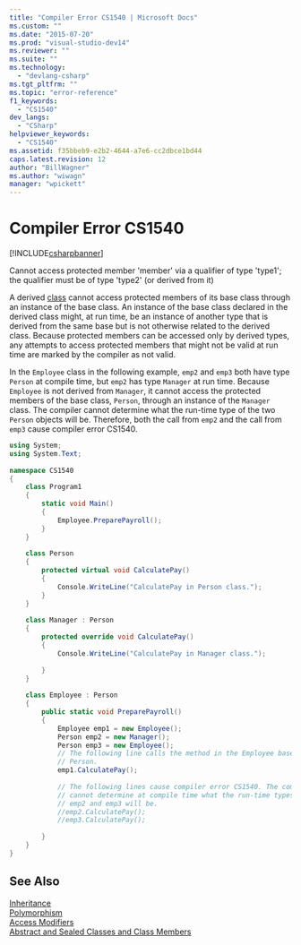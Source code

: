 ```yaml
---
title: "Compiler Error CS1540 | Microsoft Docs"
ms.custom: ""
ms.date: "2015-07-20"
ms.prod: "visual-studio-dev14"
ms.reviewer: ""
ms.suite: ""
ms.technology: 
  - "devlang-csharp"
ms.tgt_pltfrm: ""
ms.topic: "error-reference"
f1_keywords: 
  - "CS1540"
dev_langs: 
  - "CSharp"
helpviewer_keywords: 
  - "CS1540"
ms.assetid: f35bbeb9-e2b2-4644-a7e6-cc2dbce1bd44
caps.latest.revision: 12
author: "BillWagner"
ms.author: "wiwagn"
manager: "wpickett"
---
```

# Compiler Error CS1540
[!INCLUDE[csharpbanner](../../../csharp/includes/csharpbanner.md)]

Cannot access protected member 'member' via a qualifier of type 'type1'; the qualifier must be of type 'type2' (or derived from it)  
  
 A derived [class](../../../csharp/language-reference/keywords/class.md) cannot access protected members of its base class through an instance of the base class. An instance of the base class declared in the derived class might, at run time, be an instance of another type that is derived from the same base but is not otherwise related to the derived class. Because protected members can be accessed only by derived types, any attempts to access protected members that might not be valid at run time are marked by the compiler as not valid.  
  
 In the `Employee` class in the following example, `emp2` and `emp3` both have type `Person` at compile time, but `emp2` has type `Manager` at run time. Because `Employee` is not derived from `Manager`, it cannot access the protected members of the base class, `Person`, through an instance of the `Manager` class. The compiler cannot determine what the run-time type of the two `Person` objects will be. Therefore, both the call from `emp2` and the call from `emp3` cause compiler error CS1540.  
  
```c#  
using System;  
using System.Text;  
  
namespace CS1540  
{  
    class Program1  
    {  
        static void Main()  
        {  
            Employee.PreparePayroll();  
        }  
    }  
  
    class Person  
    {  
        protected virtual void CalculatePay()   
        {  
            Console.WriteLine("CalculatePay in Person class.");  
        }  
    }  
  
    class Manager : Person  
    {  
        protected override void CalculatePay()   
        {  
            Console.WriteLine("CalculatePay in Manager class.");   
  
        }  
    }  
  
    class Employee : Person  
    {  
        public static void PreparePayroll()  
        {  
            Employee emp1 = new Employee();  
            Person emp2 = new Manager();  
            Person emp3 = new Employee();  
            // The following line calls the method in the Employee base class,  
            // Person.  
            emp1.CalculatePay();   
  
            // The following lines cause compiler error CS1540. The compiler   
            // cannot determine at compile time what the run-time types of   
            // emp2 and emp3 will be.  
            //emp2.CalculatePay();   
            //emp3.CalculatePay();  
  
        }  
    }  
}  
```  
  
## See Also  
 [Inheritance](../../../csharp/programming-guide/classes-and-structs/inheritance.md)   
 [Polymorphism](../../../csharp/programming-guide/classes-and-structs/polymorphism.md)   
 [Access Modifiers](../../../csharp/programming-guide/classes-and-structs/access-modifiers.md)   
 [Abstract and Sealed Classes and Class Members](../../../csharp/programming-guide/classes-and-structs/abstract-and-sealed-classes-and-class-members.md)